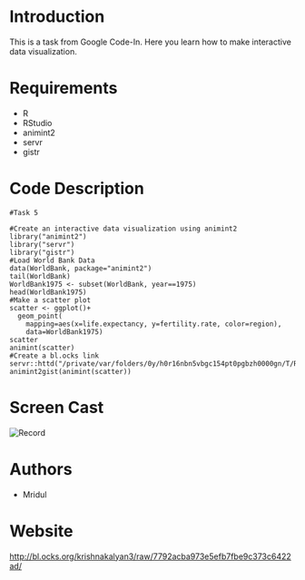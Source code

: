 # Introduction
This is a task from Google Code-In.
Here you learn how to make interactive data visualization.

# Requirements
- R
- RStudio
- animint2 
- servr
- gistr

# Code Description
```
#Task 5

#Create an interactive data visualization using animint2
library("animint2")
library("servr")
library("gistr")
#Load World Bank Data
data(WorldBank, package="animint2")
tail(WorldBank)
WorldBank1975 <- subset(WorldBank, year==1975)
head(WorldBank1975)
#Make a scatter plot
scatter <- ggplot()+
  geom_point(
    mapping=aes(x=life.expectancy, y=fertility.rate, color=region),
    data=WorldBank1975)
scatter
animint(scatter)
#Create a bl.ocks link
servr::httd("/private/var/folders/0y/h0r16nbn5vbgc154pt0pgbzh0000gn/T/RtmpQln7eg/filea7e63df00e0e")
animint2gist(animint(scatter))
```
# Screen Cast
![Record](http://g.recordit.co/R2A48Zu1vn.gif)

# Authors
- Mridul

# Website
http://bl.ocks.org/krishnakalyan3/raw/7792acba973e5efb7fbe9c373c6422ad/
